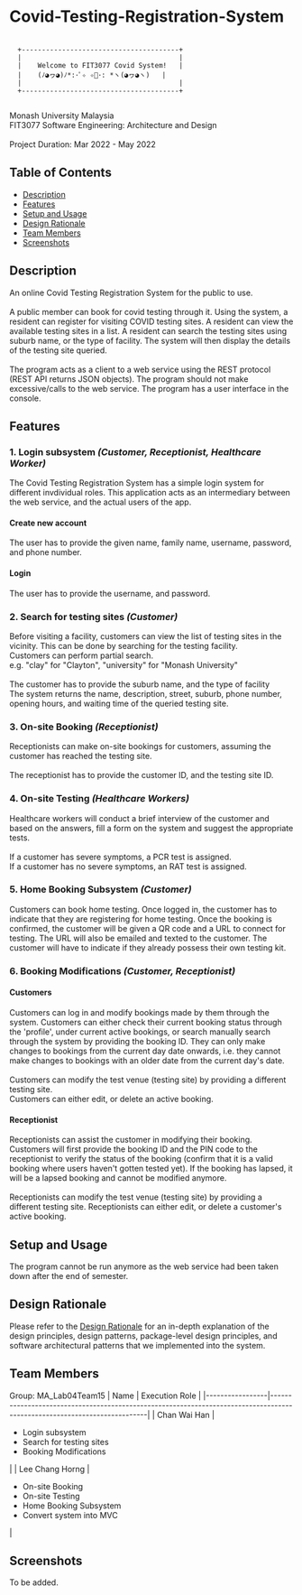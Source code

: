 # Covid-Testing-Registration-System
<pre>
  <code>
  +---------------------------------------+
  |                                       |
  |    Welcome to FIT3077 Covid System!   |
  |    (ﾉ◕ヮ◕)ﾉ*:･ﾟ✧ ✧ﾟ･: *ヽ(◕ヮ◕ヽ)   |
  |                                       |
  +---------------------------------------+
  </code>
</pre>
Monash University Malaysia<br>
FIT3077 Software Engineering: Architecture and Design<br>
<br>
Project Duration: Mar 2022 - May 2022

## Table of Contents
* [Description](#description)
* [Features](#features)
* [Setup and Usage](#setup-and-usage)
* [Design Rationale](#design-rationale)
* [Team Members](#team-members)
* [Screenshots](#screenshots)

## Description
An online Covid Testing Registration System for the public to use.<br><br>
A public member can book for covid testing through it. Using the system, a resident can register for visiting COVID testing sites. A resident can view the available testing sites in a list. A resident can search the testing sites using suburb name, or the type of facility. The system will then display the details of the testing site queried.<br>
<br>
The program acts as a client to a web service using the REST protocol (REST API returns JSON objects).
The program should not make excessive/calls to the web service.
The program has a user interface in the console.

## Features
### 1. Login subsystem <i>(Customer, Receptionist, Healthcare Worker)</i>
The Covid Testing Registration System has a simple login system for different invdividual roles. This application acts as an intermediary between the web service, and the actual users of the app.<br>

#### Create new account
The user has to provide the given name, family name, username, password, and phone number.

#### Login
The user has to provide the username, and password.

### 2. Search for testing sites <i>(Customer)</i>
Before visiting a facility, customers can view the list of testing sites in the vicinity. This can be done by searching for the testing facility.<br>
Customers can perform partial search.<br>
e.g. "clay" for "Clayton", "university" for "Monash University"<br><br>
The customer has to provide the suburb name, and the type of facility<br>
The system returns the name, description, street, suburb, phone number, opening hours, and waiting time of the queried testing site.<br>

### 3. On-site Booking <i>(Receptionist)</i>
Receptionists can make on-site bookings for customers, assuming the customer has reached the testing site.<br><br>
The receptionist has to provide the customer ID, and the testing site ID.

### 4. On-site Testing <i>(Healthcare Workers)</i>
Healthcare workers will conduct a brief interview of the customer and based on the answers, fill a form on the system and suggest the appropriate tests.<br><br>
If a customer has severe symptoms, a PCR test is assigned.<br>
If a customer has no severe symptoms, an RAT test is assigned.

### 5. Home Booking Subsystem <i>(Customer)</i>
Customers can book home testing. Once logged in, the customer has to indicate that they are registering for home testing. Once the booking is confirmed, the customer will be given a QR code and a URL to connect for testing. The URL will also be emailed and texted to the customer. The customer will have to indicate if they already possess their own testing kit.

### 6. Booking Modifications <i>(Customer, Receptionist)</i>

#### Customers
Customers can log in and modify bookings made by them through the system. Customers can either check their current booking status through the 'profile', under current active bookings, or search manually search through the system by providing the booking ID. They can only make changes to bookings from the current day date onwards, i.e. they cannot make changes to bookings with an older date from the current day's date.<br><br>
Customers can modify the test venue (testing site) by providing a different testing site.<br>
Customers can either edit, or delete an active booking.

#### Receptionist
Receptionists can assist the customer in modifying their booking. Customers will first provide the booking ID and the PIN code to the receptionist to verify the status of the booking (confirm that it is a valid booking where users haven't gotten tested yet). If the booking has lapsed, it will be a lapsed booking and cannot be modified anymore.<br><br>
Receptionists can modify the test venue (testing site) by providing a different testing site.
Receptionists can either edit, or delete a customer's active booking.

## Setup and Usage
The program cannot be run anymore as the web service had been taken down after the end of semester.

## Design Rationale
Please refer to the <a href="https://github.com/chanwaihan/Covid-Testing-Registration-System/blob/main/project-master/design-rationale/DesignRationale.pdf">Design Rationale</a> for an in-depth explanation of the design principles, design patterns, package-level design principles, and software architectural patterns that we implemented into the system.

## Team Members
Group: MA_Lab04Team15
| Name            | Execution Role                                                                                                           |
|-----------------|--------------------------------------------------------------------------------------------------------------------------|
| Chan Wai Han    | <ul><li>Login subsystem</li><li>Search for testing sites</li><li>Booking Modifications</li></ul>                         |
| Lee Chang Horng | <ul><li>On-site Booking</li><li>On-site Testing</li><li>Home Booking Subsystem</li><li>Convert system into MVC</li></ul> |

## Screenshots
To be added.
